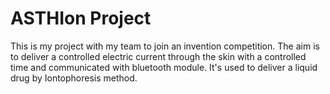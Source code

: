 # ASTHIon Project
This is my project with my team to join an invention competition. 
The aim is to deliver a controlled electric current through the skin with a controlled time and communicated with bluetooth module. 
It's used to deliver a liquid drug by Iontophoresis method. 
